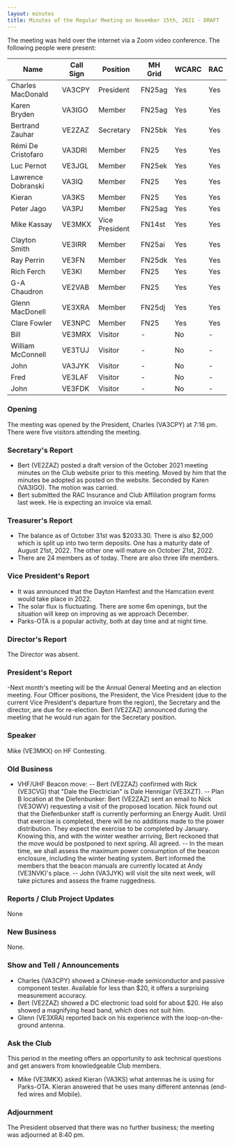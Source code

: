```yaml
---
layout: minutes
title: Minutes of the Regular Meeting on November 15th, 2021 - DRAFT
---
```

The meeting was held over the internet via a Zoom video conference.
The following people were present:

| Name                   | Call Sign  | Position         | MH Grid | WCARC | RAC |
|------------------------|------------|------------------|---------|-------|-----|
| Charles MacDonald      | VA3CPY     | President        | FN25ag  | Yes   | Yes |
| Karen Bryden           | VA3IGO     | Member           | FN25ag  | Yes   | Yes |
| Bertrand Zauhar        | VE2ZAZ     | Secretary        | FN25bk  | Yes   | Yes |
| Rémi De Cristofaro     | VA3DRI     | Member           | FN25    | Yes   | Yes |    
| Luc Pernot             | VE3JGL     | Member           | FN25ek  | Yes   | Yes |
| Lawrence Dobranski     | VA3IQ      | Member           | FN25    | Yes   | Yes |
| Kieran                 | VA3KS      | Member           | FN25    | Yes   | Yes |
| Peter Jago             | VA3PJ      | Member           | FN25ag  | Yes   | Yes |
| Mike Kassay            | VE3MKX     | Vice President   | FN14st  | Yes   | Yes |
| Clayton Smith          | VE3IRR     | Member           | FN25ai  | Yes   | Yes |
| Ray Perrin             | VE3FN      | Member           | FN25dk  | Yes   | Yes |
| Rich Ferch             | VE3KI      | Member           | FN25    | Yes   | Yes |
| G-A Chaudron           | VE2VAB     | Member           | FN25    | Yes   | Yes |
| Glenn MacDonell        | VE3XRA     | Member           | FN25dj  | Yes   | Yes |
| Clare Fowler           | VE3NPC     | Member           | FN25    | Yes   | Yes |
| Bill                   | VE3MRX     | Visitor          |   -     | No    |  -  |
| William McConnell      | VE3TUJ     | Visitor          |   -     | No    |  -  |
| John                   | VA3JYK     | Visitor          |   -     | No    |  -  |          
| Fred                   | VE3LAF     | Visitor          |   -     | No    |  -  |      
| John                   | VE3FDK     | Visitor          |   -     | No    |  -  |          


### Opening
The meeting was opened by the President, Charles (VA3CPY) at 7:16 pm.
There were five visitors attending the meeting.

### Secretary's Report
- Bert (VE2ZAZ) posted a draft version of the October 2021 meeting minutes on the Club website prior to this meeting. Moved by him that the minutes be adopted as posted on the website. Seconded by Karen (VA3IGO). The motion was carried.
- Bert submitted the RAC Insurance and Club Affiliation program forms last week. He is expecting an invoice via email.

### Treasurer's Report
- The balance as of October 31st was $2033.30. There is also $2,000 which is split up into two term deposits. One has a maturity date of August 21st, 2022. The other one will mature on October 21st, 2022.
- There are 24 members as of today. There are also three life members.

### Vice President's Report
- It was announced that the Dayton Hamfest and the Hamcation event would take place in 2022.
- The solar flux is fluctuating. There are some 6m openings, but the situation will keep on improving as we approach December.
- Parks-OTA is a popular activity, both at day time and at night time.

### Director's Report
The Director was absent.

### President's Report
-Next month's meeting will be the Annual General Meeting and an election meeting. Four Officer positions, the President, the Vice President (due to the current Vice President's departure from the region), the Secretary and the director, are due for re-election. Bert (VE2ZAZ) announced during the meeting that he would run again for the Secretary position.

### Speaker
Mike (VE3MKX) on HF Contesting.

### Old Business
- VHF/UHF Beacon move:
-- Bert (VE2ZAZ) confirmed with Rick (VE3CVG) that "Dale the Electrician" is Dale Hennigar (VE3XZT).
-- Plan B location at the Diefenbunker: Bert (VE2ZAZ) sent an email to Nick (VE3OWV) requesting a visit of the proposed location. Nick found out that the Diefenbunker staff is currently performing an Energy Audit. Until that exercise is completed, there will be no additions made to the power distribution. They expect the exercise to be completed by January. Knowing this, and with the winter weather arriving, Bert reckoned that the move would be postponed to next spring. All agreed.
-- In the mean time, we shall assess the maximum power consumption of the beacon enclosure, including the winter heating system.
Bert informed the members that the beacon manuals are currently located at Andy (VE3NVK)'s place.
-- John (VA3JYK) will visit the site next week, will take pictures and assess the frame ruggedness.

### Reports / Club Project Updates
None

### New Business
None.

### Show and Tell / Announcements
- Charles (VA3CPY) showed a Chinese-made semiconductor and passive component tester. Available for less than $20, it offers a surprising measurement accuracy.
- Bert (VE2ZAZ) showed a DC electronic load sold for about $20. He also showed a magnifying head band, which does not suit him.
- Glenn (VE3XRA) reported back on his experience with the loop-on-the-ground antenna.  

### Ask the Club
This period in the meeting offers an opportunity to ask technical questions and get answers from knowledgeable Club members.
- Mike (VE3MKX) asked Kieran (VA3KS) what antennas he is using for Parks-OTA. Kieran answered that he uses many different antennas (end-fed wires and Mobile).

### Adjournment
The President observed that there was no further business; the meeting was adjourned at 8:40 pm.
